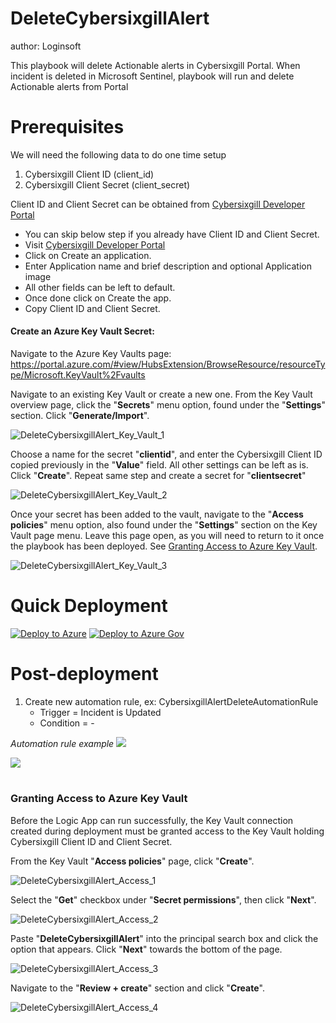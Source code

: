 # DeleteCybersixgillAlert
author: Loginsoft

This playbook will delete Actionable alerts in Cybersixgill Portal. When incident is deleted in Microsoft Sentinel, playbook will run and delete Actionable alerts from Portal 

# Prerequisites
We will need the following data to do one time setup

1. Cybersixgill Client ID (client_id)
2. Cybersixgill Client Secret (client_secret)

Client ID and Client Secret can be obtained from [Cybersixgill Developer Portal](https://developer.cybersixgill.com/dashboard)
* You can skip below step if you already have Client ID and Client Secret.
* Visit [Cybersixgill Developer Portal](https://developer.cybersixgill.com/dashboard)
* Click on Create an application.
* Enter Application name and brief description and optional Application image
* All other fields can be left to default.
* Once done click on Create the app.
* Copy Client ID and Client Secret.

#### Create an Azure Key Vault Secret:

Navigate to the Azure Key Vaults page: https://portal.azure.com/#view/HubsExtension/BrowseResource/resourceType/Microsoft.KeyVault%2Fvaults

Navigate to an existing Key Vault or create a new one. From the Key Vault overview page, click the "**Secrets**" menu option, found under the "**Settings**" section. Click "**Generate/Import**".

![DeleteCybersixgillAlert_Key_Vault_1](./images/DeleteCybersixgillAlert_Key_Vault_1.png)

Choose a name for the secret "**clientid**", and enter the Cybersixgill Client ID copied previously in the "**Value**" field. All other settings can be left as is. Click "**Create**".
Repeat same step and create a secret for "**clientsecret**"

![DeleteCybersixgillAlert_Key_Vault_2](./images/DeleteCybersixgillAlert_Key_Vault_2.png)

Once your secret has been added to the vault, navigate to the "**Access policies**" menu option, also found under the "**Settings**" section on the Key Vault page menu. Leave this page open, as you will need to return to it once the playbook has been deployed. See [Granting Access to Azure Key Vault](https://github.com/Azure/Azure-Sentinel/tree/master/Playbooks/AS-Okta-NetworkZoneUpdate#granting-access-to-azure-key-vault).

![DeleteCybersixgillAlert_Key_Vault_3](./images/DeleteCybersixgillAlert_Key_Vault_3.png)

# Quick Deployment
[![Deploy to Azure](https://aka.ms/deploytoazurebutton)](https%3A%2F%2Fportal.azure.com%2F%23create%2FMicrosoft.Template%2Furi%2Fhttps%3A%2F%2Fraw.githubusercontent.com%2FAzure%2FAzure-Sentinel%2Fmaster%2FSolutions%2FCybersixgill-Actionable-Alerts%2FPlaybooks%2FDeleteCybersixgillAlert%2Fazuredeploy.json)
[![Deploy to Azure Gov](https://raw.githubusercontent.com/Azure/azure-quickstart-templates/master/1-CONTRIBUTION-GUIDE/images/deploytoazuregov.png)](https%3A%2F%2Fportal.azure.us%2F%23create%2FMicrosoft.Template%2Furi%2Fhttps%3A%2F%2Fraw.githubusercontent.com%2FAzure%2FAzure-Sentinel%2Fmaster%2FSolutions%2FCybersixgill-Actionable-Alerts%2FPlaybooks%2FDeleteCybersixgillAlert%2Fazuredeploy.json)

# Post-deployment
1. Create new automation rule, ex: CybersixgillAlertDeleteAutomationRule
   * Trigger = Incident is Updated
   * Condition = -

*Automation rule example*
![](./images/AutomationRuleExampleDark.PNG)


![](./images/AutomationRuleExampleLight.PNG)


#
### Granting Access to Azure Key Vault

Before the Logic App can run successfully, the Key Vault connection created during deployment must be granted access to the Key Vault holding Cybersixgill Client ID and Client Secret.

From the Key Vault "**Access policies**" page, click "**Create**".

![DeleteCybersixgillAlert_Access_1](Images/DeleteCybersixgillAlert_Access_1.png)

Select the "**Get**" checkbox under "**Secret permissions**", then click "**Next**".

![DeleteCybersixgillAlert_Access_2](Images/DeleteCybersixgillAlert_Access_2.png)

Paste "**DeleteCybersixgillAlert**" into the principal search box and click the option that appears. Click "**Next**" towards the bottom of the page.

![DeleteCybersixgillAlert_Access_3](Images/DeleteCybersixgillAlert_Access_3.png)

Navigate to the "**Review + create**" section and click "**Create**".

![DeleteCybersixgillAlert_Access_4](Images/DeleteCybersixgillAlert_Access_4.png)
